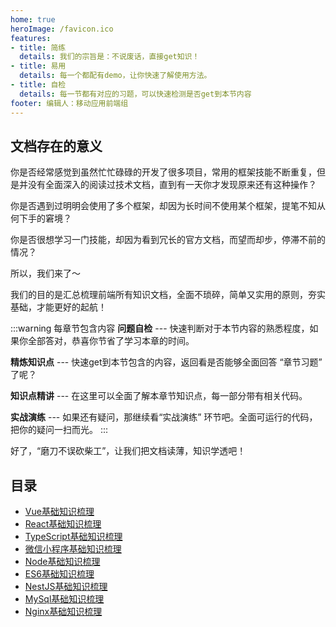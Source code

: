 ```yaml
---
home: true
heroImage: /favicon.ico
features:
- title: 简练
  details: 我们的宗旨是：不说废话，直接get知识！
- title: 易用
  details: 每一个都配有demo，让你快速了解使用方法。
- title: 自检
  details: 每一节都有对应的习题，可以快速检测是否get到本节内容
footer: 编辑人：移动应用前端组
---
```


## 文档存在的意义

你是否经常感觉到虽然忙忙碌碌的开发了很多项目，常用的框架技能不断重复，但是并没有全面深入的阅读过技术文档，直到有一天你才发现原来还有这种操作？

你是否遇到过明明会使用了多个框架，却因为长时间不使用某个框架，提笔不知从何下手的窘境？

你是否很想学习一门技能，却因为看到冗长的官方文档，而望而却步，停滞不前的情况？

所以，我们来了～

我们的目的是汇总梳理前端所有知识文档，全面不琐碎，简单又实用的原则，夯实基础，才能更好的起航！



:::warning 每章节包含内容
**问题自检** --- 快速判断对于本节内容的熟悉程度，如果你全部答对，恭喜你节省了学习本章的时间。

**精炼知识点** --- 快速get到本节包含的内容，返回看是否能够全面回答 “章节习题” 了呢？

**知识点精讲** --- 在这里可以全面了解本章节知识点，每一部分带有相关代码。

**实战演练** --- 如果还有疑问，那继续看“实战演练” 环节吧。全面可运行的代码，把你的疑问一扫而光。
:::

好了，“磨刀不误砍柴工”，让我们把文档读薄，知识学透吧！

## 目录

- [Vue基础知识梳理](/pages/vue/)
- [React基础知识梳理](/pages/react/)
- [TypeScript基础知识梳理](/pages/typescript/)
- [微信小程序基础知识梳理](/pages/miniprogram/)
- [Node基础知识梳理](/pages/node/)
- [ES6基础知识梳理](/pages/es6/)
- [NestJS基础知识梳理](/pages/es6/)
- [MySql基础知识梳理](/pages/es6/)
- [Nginx基础知识梳理](/pages/es6/)